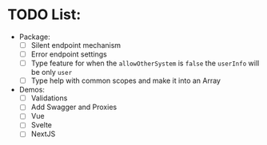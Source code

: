 # TODO List:

- Package:
  - [ ] Silent endpoint mechanism
  - [ ] Error endpoint settings
  - [ ] Type feature for when the `allowOtherSystem` is `false` the `userInfo` will be only `user`
  - [ ] Type help with common scopes and make it into an Array

- Demos:
  - [ ] Validations
  - [ ] Add Swagger and Proxies
  - [ ] Vue
  - [ ] Svelte
  - [ ] NextJS
